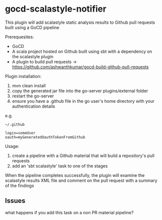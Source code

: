 # gocd-scalastyle-notifier

This plugin will add scalastyle static analysis results to Github pull requests built using a GoCD pipeline

Prerequesites:

- GoCD
- A scala project hosted on Github built using sbt with a dependency on the scalastyle plugin
- A plugin to build pull requests -> https://github.com/ashwanthkumar/gocd-build-github-pull-requests


Plugin installation:

1. mvn clean install
2. copy the generated jar file into the go-server plugins/external folder
3. restart the go-server
4. ensure you have a .github file in the go user's home directory with your authentication details

e.g.

    ~/.github
    
    login=someUser
    oauth=myGeneratedOauthTokenFromGithub

Usage:

1. create a pipeline with a Github material that will build a repository's pull requests
2. add an 'sbt scalastyle' task to one of the stages

When the pipeline completes successfully, the plugin will examine the scalastyle results XML file and comment on the pull request with a summary of the findings

## Issues

what happens if you add this task on a non PR material pipeline?